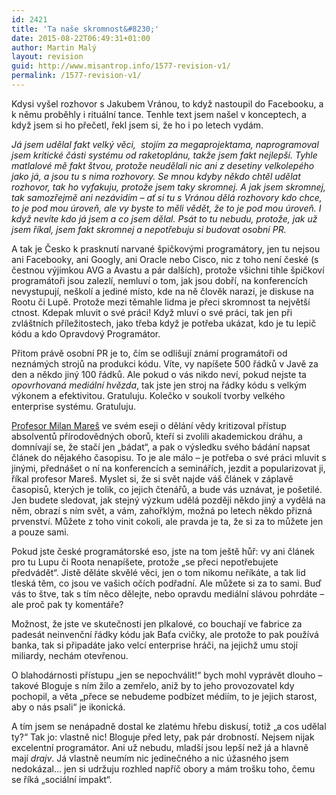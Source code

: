 ```yaml
---
id: 2421
title: 'Ta naše skromnost&#8230;'
date: 2015-08-22T06:49:31+01:00
author: Martin Malý
layout: revision
guid: http://www.misantrop.info/1577-revision-v1/
permalink: /1577-revision-v1/
---
```

Kdysi vyšel rozhovor s Jakubem Vránou, to když nastoupil do Facebooku, a k němu proběhly i rituální tance. Tenhle text jsem našel v konceptech, a když jsem si ho přečetl, řekl jsem si, že ho i po letech vydám.

<!--more-->

_Já jsem udělal fakt velký věci,  stojím za megaprojektama, naprogramoval jsem kritické části systému od raketoplánu, takže jsem fakt nejlepší. Tyhle matlalové mě fakt štvou, protože neudělali nic ani z desetiny velkolepého jako já, a jsou tu s nima rozhovory. Se mnou kdyby někdo chtěl udělat rozhovor, tak ho vyfakuju, protože jsem taky skromnej. A jak jsem skromnej, tak samozřejmě ani nezávidím &#8211; ať si tu s Vránou dělá rozhovory kdo chce, to je pod mou úroveň, ale vy byste to měli vědět, že to je pod mou úroveň. I když nevíte kdo já jsem a co jsem dělal. Psát to tu nebudu, protože, jak už jsem říkal, jsem fakt skromnej a nepotřebuju si budovat osobní PR._

A tak je Česko k prasknutí narvané špičkovými programátory, jen tu nejsou ani Facebooky, ani Googly, ani Oracle nebo Cisco, nic z toho není české (s čestnou výjimkou AVG a Avastu a pár dalších), protože všichni tihle špičkoví programátoři jsou zalezlí, nemluví o tom, jak jsou dobří, na konferencích nevystupují, neškolí a jediné místo, kde na ně člověk narazí, je diskuse na Rootu či Lupě. Protože mezi těmahle lidma je přeci skromnost ta největší ctnost. Kdepak mluvit o své práci! Když mluví o své práci, tak jen při zvláštních příležitostech, jako třeba když je potřeba ukázat, kdo je tu lepič kódu a kdo Opravdový Programátor.

Přitom právě osobní PR je to, čím se odlišují známí programátoři od neznámých strojů na produkci kódu. Víte, vy napíšete 500 řádků v Javě za den a někdo jiný 100 řádků. Ale pokud o vás nikdo neví, pokud nejste ta _opovrhovaná mediální hvězda_, tak jste jen stroj na řádky kódu s velkým výkonem a efektivitou. Gratuluju. Kolečko v soukolí tvorby velkého enterprise systému. Gratuluju.

[Profesor Milan Mareš](http://staff.utia.cas.cz/mares/) ve svém eseji o dělání vědy kritizoval přístup absolventů přírodovědných oborů, kteří si zvolili akademickou dráhu, a domnívají se, že stačí jen &#8222;bádat&#8220;, a pak o výsledku svého bádání napsat článek do nějakého časopisu. To je ale málo &#8211; je potřeba o své práci mluvit s jinými, přednášet o ní na konferencích a seminářích, jezdit a popularizovat ji, říkal profesor Mareš. Myslet si, že si svět najde váš článek v záplavě časopisů, kterých je tolik, co jejich čtenářů, a bude vás uznávat, je pošetilé. Jen budete sledovat, jak stejný výzkum udělá později někdo jiný a vydělá na něm, obrazí s ním svět, a vám, zahořklým, možná po letech někdo přizná prvenství. Můžete z toho vinit cokoli, ale pravda je ta, že si za to můžete jen a pouze sami.

Pokud jste české programátorské eso, jste na tom ještě hůř: vy ani článek pro tu Lupu či Roota nenapíšete, protože &#8222;se přeci nepotřebujete předvádět&#8220;. Jistě děláte skvělé věci, jen o tom nikomu neříkáte, a tak lid tleská těm, co jsou ve vašich očích podřadní. Ale můžete si za to sami. Buď vás to štve, tak s tím něco dělejte, nebo opravdu mediální slávou pohrdáte &#8211; ale proč pak ty komentáře?

Možnost, že jste ve skutečnosti jen plkalové, co bouchají ve fabrice za padesát neinvenční řádky kódu jak Baťa cvičky, ale protože to pak používá banka, tak si připadáte jako velcí enterprise hráči, na jejichž umu stojí miliardy, nechám otevřenou.

O blahodárnosti přístupu &#8222;jen se nepochválit!&#8220; bych mohl vyprávět dlouho &#8211; takové Bloguje s ním žilo a zemřelo, aniž by to jeho provozovatel kdy pochopil, a věta &#8222;přece se nebudeme podbízet médiím, to je jejich starost, aby o nás psali&#8220; je ikonická.

A tím jsem se nenápadně dostal ke zlatému hřebu diskusí, totiž &#8222;a cos udělal ty?&#8220; Tak jo: vlastně nic! Bloguje před lety, pak pár drobností. Nejsem nijak excelentní programátor. Ani už nebudu, mladší jsou lepší než já a hlavně mají _drajv_. Já vlastně neumím nic jedinečného a nic úžasného jsem nedokázal&#8230; jen si udržuju rozhled napříč obory a mám trošku toho, čemu se říká &#8222;sociální impakt&#8220;.